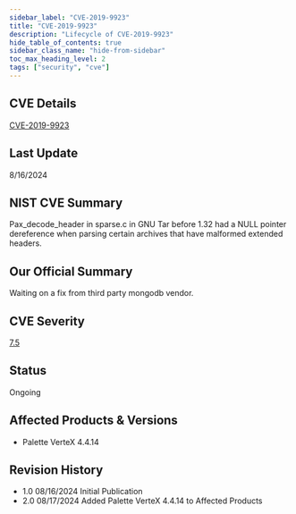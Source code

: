 ```yaml
---
sidebar_label: "CVE-2019-9923"
title: "CVE-2019-9923"
description: "Lifecycle of CVE-2019-9923"
hide_table_of_contents: true
sidebar_class_name: "hide-from-sidebar"
toc_max_heading_level: 2
tags: ["security", "cve"]
---
```


## CVE Details

[CVE-2019-9923](https://nvd.nist.gov/vuln/detail/CVE-2019-9923)

## Last Update

8/16/2024

## NIST CVE Summary

Pax_decode_header in sparse.c in GNU Tar before 1.32 had a NULL pointer dereference when parsing certain archives that
have malformed extended headers.

## Our Official Summary

Waiting on a fix from third party mongodb vendor.

## CVE Severity

[7.5](https://nvd.nist.gov/vuln/detail/CVE-2019-9923)

## Status

Ongoing

## Affected Products & Versions

- Palette VerteX 4.4.14

## Revision History

- 1.0 08/16/2024 Initial Publication
- 2.0 08/17/2024 Added Palette VerteX 4.4.14 to Affected Products
